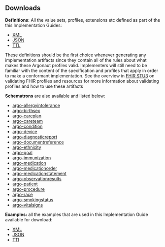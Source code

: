 ## Downloads

**Definitions:** All the value sets, profiles, extensions etc defined as part of the this Implementation Guides:

- [XML](definitions.xml.zip)
- [JSON](definitions.json.zip)
- [TTL](definitions.ttl.zip)

These definitions should be the first choice whenever generating any implementation artifacts since they contain all of the rules about what makes these Argonaut profiles valid. Implementers will still need to be familiar with the content of the specification and profiles that apply in order to make a conformant implementation.  See the overview in [FHIR STU3](http://build.fhir.org/validation.html) on validating FHIR profiles and resources for more information about validating profiles and how to use these artifacts

**Schematrons** are also available and listed below:


- [argo-allergyintolerance](argo-allergyintolerance.sch)
- [argo-birthsex](argo-birthsex.sch)
- [argo-careplan](argo-careplan.sch)
- [argo-careteam](argo-careteam.sch)
- [argo-condition](argo-condition.sch)
- [argo-device](argo-device.sch)
- [argo-diagnosticreport](argo-diagnosticreport.sch)
- [argo-documentreference](argo-documentreference.sch)
- [argo-ethnicity](argo-ethnicity.sch)
- [argo-goal](argo-goal.sch)
- [argo-immunization](argo-immunization.sch)
- [argo-medication](argo-medication.sch)
- [argo-medicationorder](argo-medicationorder.sch)
- [argo-medicationstatement](argo-medicationstatement.sch)
- [argo-observationresults](argo-observationresults.sch)
- [argo-patient](argo-patient.sch)
- [argo-procedure](argo-procedure.sch)
- [argo-race](argo-race.sch)
- [argo-smokingstatus](argo-smokingstatus.sch)
- [argo-vitalsigns](argo-vitalsigns.sch)

**Examples:** all the examples that are used in this Implementation Guide available for download:

- [XML](examples.xml.zip)
- [JSON](examples.json.zip)
- [TTl](examples.ttl.zip)

